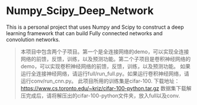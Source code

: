 # Numpy_Scipy_Deep_Network
This is a personal project that uses Numpy and Scipy to construct a deep learning framework that can build Fully connected networks and convolution networks.
>本项目中包含两个子项目。第一个是全连接网络的demo，可以实现全连接网络的前馈，反馈，训练，以及预测功能。第二个子项目是卷积神经网络的demo，可以实现卷积神经网络的前馈，反馈，训练，以及预测功能。
>如果运行全连接神经网络，请运行full/run_full.py。如果运行卷积神经网络，请运行conv/run_cnn.py。
>此项目所用的训练集是cifar-100. 下载地址：https://www.cs.toronto.edu/~kriz/cifar-100-python.tar.gz
>数据集下载解压完成后，请将解压出的cifar-100-python文件夹，放入full以及conv.
